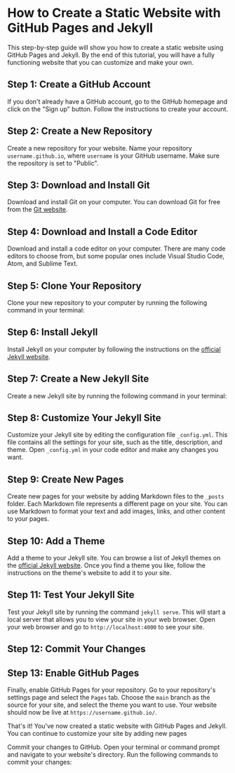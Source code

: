 # How to Create a Static Website with GitHub Pages and Jekyll

This step-by-step guide will show you how to create a static website using GitHub Pages and Jekyll. By the end of this tutorial, you will have a fully functioning website that you can customize and make your own.

## Step 1: Create a GitHub Account

If you don't already have a GitHub account, go to the GitHub homepage and click on the "Sign up" button. Follow the instructions to create your account.

## Step 2: Create a New Repository

Create a new repository for your website. Name your repository `username.github.io`, where `username` is your GitHub username. Make sure the repository is set to "Public".

## Step 3: Download and Install Git

Download and install Git on your computer. You can download Git for free from the [Git website](https://git-scm.com/downloads).

## Step 4: Download and Install a Code Editor

Download and install a code editor on your computer. There are many code editors to choose from, but some popular ones include Visual Studio Code, Atom, and Sublime Text.

## Step 5: Clone Your Repository

Clone your new repository to your computer by running the following command in your terminal:


## Step 6: Install Jekyll

Install Jekyll on your computer by following the instructions on the [official Jekyll website](https://jekyllrb.com/docs/installation/).

## Step 7: Create a New Jekyll Site

Create a new Jekyll site by running the following command in your terminal:


## Step 8: Customize Your Jekyll Site

Customize your Jekyll site by editing the configuration file `_config.yml`. This file contains all the settings for your site, such as the title, description, and theme. Open `_config.yml` in your code editor and make any changes you want.

## Step 9: Create New Pages

Create new pages for your website by adding Markdown files to the `_posts` folder. Each Markdown file represents a different page on your site. You can use Markdown to format your text and add images, links, and other content to your pages.

## Step 10: Add a Theme

Add a theme to your Jekyll site. You can browse a list of Jekyll themes on the [official Jekyll website](https://jekyllrb.com/docs/themes/). Once you find a theme you like, follow the instructions on the theme's website to add it to your site.

## Step 11: Test Your Jekyll Site

Test your Jekyll site by running the command `jekyll serve`. This will start a local server that allows you to view your site in your web browser. Open your web browser and go to `http://localhost:4000` to see your site.

## Step 12: Commit Your Changes


## Step 13: Enable GitHub Pages

Finally, enable GitHub Pages for your repository. Go to your repository's settings page and select the `Pages` tab. Choose the `main` branch as the source for your site, and select the theme you want to use. Your website should now be live at `https://username.github.io/`.

That's it! You've now created a static website with GitHub Pages and Jekyll. You can continue to customize your site by adding new pages

Commit your changes to GitHub. Open your terminal or command prompt and navigate to your website's directory. Run the following commands to commit your changes:

